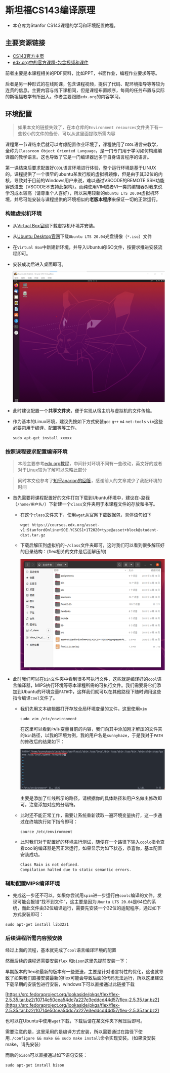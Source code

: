 # 斯坦福CS143编译原理
+ 本仓库为Stanfor CS143课程的学习和环境配置教程。

## 主要资源链接
+ [CS143官方主页](http://web.stanford.edu/class/cs143/)
+ [edx.org中的官方课程-包含视频和课件](https://learning.edx.org/course/course-v1:StanfordOnline+SOE.YCSCS1+2T2020/home)

前者主要是本课程相关的PDF资料，比如PPT，书面作业，编程作业要求等等。

后者是另一种形式的在线网课，包含课程视频，提供了代码、配环境指导等等较为连贯的信息。主要内容与线下课相同，但是课程布置顺序，每周的任务布置与实际的斯坦福教学有所出入。作者主要跟随`edx.org`的内容学习。

## 环境配置
> 如果本文的链接失效了，在本仓库的`Environment resources`文件夹下有一些较小的文件的备份，可以从这里面提取所需内容

课程第一节课结束后就可以考虑配置作业环境了，课程使用了`COOL`语言来教学，全称为`Classroom Object Oriented Language`，是一门专门用于学习如何构建编译器的教学语言。这也导致了它是一门编译器远多于自身语言程序的语言。

第一课结束后要求配置好`COOL`语言环境进行体验，整个运行环境是基于LINUX的。课程提供了一个很早的ubuntu某发行版的虚拟机镜像，但是由于其32位的内核，导致对于目前的Windows用户来说，难以通过VSCODE的REMOTE SSH功能穿透进去（VSCODE不支持此架构）。而纯使用VIM或者VI一类的编辑器对我来说学习成本较高（请尊重个人喜好），所以采用较新的`Ubuntu LTS 20.04`虚拟机环境，并尽可能安装与课程提供的环境相似的**老版本程序**来保证一切的正常运行。

### 构建虚拟机环境
- 从[Virtual Box官网](https://www.virtualbox.org/)下载虚拟机环境并安装。
- 从[Ubuntu Desktop官网](https://ubuntu.com/download/desktop)下载`Ubuntu LTS 20.04`光盘镜像（`*.iso`）文件
- 在`Virtual Box`中新建新环境，并导入Ubuntu的ISO文件，按要求推进安装流程即可。
- 安装成功后进入桌面即可。

    ![](images/ubuntu.png)

- 此时建议配置一个**共享文件夹**，便于实现从宿主机与虚拟机的文件传输。
- 作为基本的Linux环境，建议先按如下方式安装`gcc` `g++` `m4` `net-tools` `vim`这些必要包用于编译、配置等等工作。
  ```
  sudo apt-get install xxxxx
  ```
### 按照课程要求配置编译环境

> 本段主要参考[edx.org教程](https://courses.edx.org/courses/course-v1:StanfordOnline+SOE.YCSCS1+2T2020/6b750292e90d4950b895f621a5671b49/)，中间针对环境不同有一些改动，英文好的或者对于Linux较为了解可以忽略此部分

> 同时本文也参考了[知乎anarion的回答](https://zhuanlan.zhihu.com/p/226190284?utm_source=wechat_session)，感谢前人的文章减少了我配环境的时间
- 首先需要将课程配置好的文件打包下载到Ubuntu环境中，建议在`~`路径（`/home/用户名/`）下新建一个`class`文件夹用于本课程文件的存放和书写。
  - 在这个`class`文件夹下，使用`wget`从官网下载数据包，具体语句如下
    ```
    wget https://courses.edx.org/asset-v1:StanfordOnline+SOE.YCSCS1+1T2020+type@asset+block@student-dist.tar.gz
    ```
  - 下载后解压到虚拟机的`~/class`文件夹即可，这时我们可以看到很多解压好的目录结构：(flex相关的文件是后面解压的)
  
    ![](images/解压后.png)

- 此时我们可以在`bin`文件夹中看到很多可执行文件，这些就是编译好的`cool`语言编译器，MIPS执行环境等等本课程所需的可执行文件。我们需要将它们添加到Ubuntu的环境变量`PATH`中，这样我们就可以在其他路径下随时调用这些指令编译`cool`文件了。
  - 我们先用文本编辑器打开存放全局环境变量的文件，这里使用`vim`
    ```
    sudo vim /etc/environment
    ``` 
    在这里可以看到`PATH`变量目前的内容，我们向其中添加刚才解压的文件夹的`bin`路径，以我的环境为例，我的用户名是`sunnyhaze`，于是我对于`PATH`的修改后的结果如下：
    
    ![](images/path修改.png)
    
    主要是添加了红线所示的路径，请根据你的具体路径和用户名做出修改即可，注意添加对应的分隔符。

  - 此时还不能正常工作，需要让系统重新读取一遍环境变量执行，这一步通过在终端执行如下指令即可：
      ```
      source /etc/environment
      ```
  - 此时我们对于配置好的环境进行测试，随便在一个路径下输入`coolc`指令查看cool的编译器是否正常运行，如果显示为如下状态，恭喜你，基本配置安装成功。
    ```
    Class Main is not defined.
    Compilation halted due to static semantic errors.
    ```
### 辅助配置MIPS编译环境
- 完成这一步还不可以，如果你尝试用`spim`进一步运行由`coolc`编译的文件，发现可能会报错“找不到文件”，这主要是因为`Ubuntu LTS 20.04`是64位的系统，而此文件由32位编译运行，需要先安装一个32位的适配程序，通过如下方式安装即可：
```
sudo apt-get install lib32z1
```
### 后续课程所需内容预安装
经过上面的流程，基本就完成了`cool`语言编译环境的配置

然而后续的课程还需要安装`flex` 和`bison`这里先提前安装一下：

早期版本的flex和最新的版本有一些更迭，主要是针对语言特性的优化，这也就导致了如果我们直接安装最新的flex可能会导致后面的代码无法运行，所以这里建议下载早期的安装包进行安装，windows下可以直接通过此链接下载

[https://src.fedoraproject.org/lookaside/pkgs/flex/flex-2.5.35.tar.bz2/10714e50cea54dc7a227e3eddcd44d57/flex-2.5.35.tar.bz2](https://src.fedoraproject.org/lookaside/pkgs/flex/flex-2.5.35.tar.bz2/10714e50cea54dc7a227e3eddcd44d57/flex-2.5.35.tar.bz2)

也可以在Ubuntu中使用`wget`下载，下载后请在某文件夹下解压后即可。

需要注意的是，这里采用的是编译方式安装，所以需要通过在路径下使用`./configure && make && sudo make install`命令实现安装。（如果没安装make，请先安装）


而后的`bison`可以直接通过如下语句安装：
```
sudo apt-get install bison
```